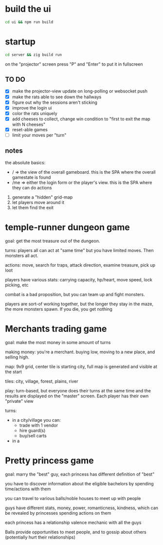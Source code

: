 # build the ui

```bash
cd ui && npm run build
```

# startup

```bash
cd server && zig build run
```

on the "projector" screen press "P" and "Enter" to put it in fullscreen

## TO DO

- [x] make the projector-view update on long-polling or websocket push
- [x] make the rats able to see down the hallways
- [x] figure out why the sessions aren't sticking
- [x] improve the login ui
- [x] color the rats uniquely
- [x] add cheeses to collect, change win condition to "first to exit the map with N cheeses"
- [x] reset-able games
- [ ] limit your moves per "turn"

## notes

the absolute basics:

- / => the view of the overall gameboard. this is the SPA where the overall gamestate is found
- /me => either the login form or the player's view. this is the SPA where they can do actions

1. generate a "hidden" grid-map
2. let players move around it
3. let them find the exit

# temple-runner dungeon game

goal: get the most treasure out of the dungeon.

turns: players all can act at "same time" but you have limited moves. Then monsters all act.

actions: move, search for traps, attack direction, examine treasure, pick up loot

players have various stats: carrying capacity, hp/heart, move speed, lock picking, etc

combat is a bad proposition, but you can team up and fight monsters.

players are sort-of working together, but the longer they stay in the maze, the more monsters spawn. If you die, you get nothing

# Merchants trading game

goal: make the most money in some amount of turns

making money: you're a merchant. buying low, moving to a new place, and selling high.

map: 9x9 grid, center tile is starting city, full map is generated and visible at the start

tiles: city, village, forest, plains, river

play: turn-based, but everyone does their turns at the same time and the results are displayed on the "master" screen. Each player has their own "private" view

turns:

- in a city/village you can:
    - trade with 1 vendor
    - hire guard(s)
    - buy/sell carts
- in a 

# Pretty princess game

goal: marry the "best" guy, each princess has different definition of "best"

you have to discover information about the eligible bachelors by spending time/actions with them

you can travel to various balls/noble houses to meet up with people

guys have different stats, money, power, romanticness, kindness, which can be revealed by princesses spending actions on them

each princess has a relationship valence mechanic with all the guys

Balls provide opportunities to meet people, and to gossip about others (potentially hurt their relationships)
